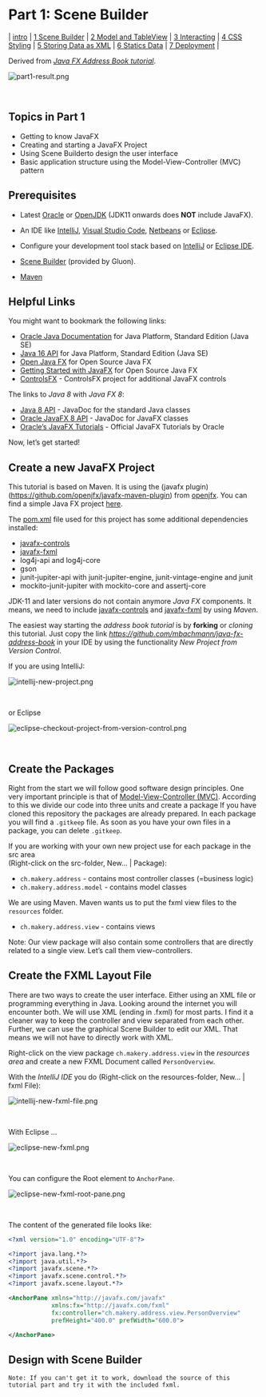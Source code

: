 # Part 1: Scene Builder

| [intro](../README.md)
| [1 Scene Builder](part1.md)
| [2 Model and TableView](part2.md)
| [3 Interacting](part3.md)
| [4 CSS Styling](part4.md)
| [5 Storing Data as XML](part5.md)
| [6 Statics Data](part6.md)
| [7 Deployment](part7.md)
|

Derived from [_Java FX Address Book tutorial_](https://code.makery.ch/library/javafx-tutorial/ ).

![part1-result.png](images/part1-result.png)

<br/>

## Topics in Part 1

- Getting to know JavaFX
- Creating and starting a JavaFX Project
- Using Scene Builderto design the user interface
- Basic application structure using the Model-View-Controller (MVC) pattern

## Prerequisites

- Latest [Oracle](https://www.oracle.com/ch-de/java/technologies/javase-downloads.html) or [OpenJDK](https://adoptopenjdk.net/) (JDK11 onwards does **NOT** include JavaFX).
- An IDE like [IntelliJ](https://www.jetbrains.com/idea/download),
  [Visual Studio Code](https://code.visualstudio.com/?wt.mc_id=vscom_downloads),
  [Netbeans](https://netbeans.apache.org/download/index.html) or [Eclipse](https://www.eclipse.org/downloads/).

-  Configure your development tool stack based on
  [IntelliJ](https://github.com/mbachmann/java-development-environment-installation) or [Eclipse IDE](eclipse.md).

- [Scene Builder](https://gluonhq.com/products/scene-builder/)  (provided by Gluon).
- [Maven](https://maven.apache.org/install.html)

## Helpful Links

You might want to bookmark the following links:

- [Oracle Java Documentation](https://docs.oracle.com/en/java/index.html) for Java Platform, Standard Edition (Java SE)
- [Java 16 API](https://docs.oracle.com/en/java/javase/16/) for Java Platform, Standard Edition (Java SE)
- [Open Java FX](https://openjfx.io/) for Open Source Java FX
- [Getting Started with JavaFX](https://openjfx.io/openjfx-docs/) for Open Source Java FX
- [ControlsFX](https://controlsfx.github.io/javadoc/11.1.0/index.html) - ControlsFX project for additional JavaFX controls


The links to _Java 8_ with _Java FX 8_:

- [Java 8 API](https://docs.oracle.com/javase/8/docs/api/) - JavaDoc for the standard Java classes
- [Oracle JavaFX 8 API](https://docs.oracle.com/javase/8/javafx/api/) - JavaDoc for JavaFX classes
- [Oracle’s JavaFX Tutorials](https://docs.oracle.com/javase/8/javafx/get-started-tutorial/get_start_apps.htm) - Official JavaFX Tutorials by Oracle

Now, let’s get started!

##  Create a new JavaFX Project

This tutorial is based on Maven. It is using the (javafx plugin)(https://github.com/openjfx/javafx-maven-plugin) from
[openjfx](https://openjfx.io/openjfx-docs/#maven). You can find a simple
Java FX project [here](https://github.com/openjfx/samples/tree/master/HelloFX/Maven/hellofx).

The [pom.xml](https://github.com/mbachmann/java-fx-address-book/blob/master/pom.xml) file used
 for this project has some additional dependencies installed:

- [javafx-controls](https://mvnrepository.com/artifact/org.controlsfx/controlsfx)
- [javafx-fxml](https://mvnrepository.com/artifact/org.openjfx/javafx-fxml)
- log4j-api and log4j-core
- gson
- junit-jupiter-api with junit-jupiter-engine, junit-vintage-engine and junit
- mockito-junit-jupiter with mockito-core and assertj-core

JDK-11 and later versions do not contain anymore _Java FX_ components. It means,
we need to include [javafx-controls](https://mvnrepository.com/artifact/org.controlsfx/controlsfx) and
[javafx-fxml](https://mvnrepository.com/artifact/org.openjfx/javafx-fxml) by using _Maven_.

The easiest way starting the _address book tutorial_ is by **forking** or _cloning_ this tutorial. Just copy the link
_https://github.com/mbachmann/java-fx-address-book_ in your IDE by using the functionality _New Project from Version Control_.

If you are using IntelliJ:

![intellij-new-project.png](images/intellij-new-project.png)

<br/>

or Eclipse

![eclipse-checkout-project-from-version-control.png](images/eclipse-checkout-project-from-version-control.png)

<br/>

## Create the Packages

Right from the start we will follow good software design principles.
One very important principle is that of
[Model-View-Controller (MVC)](https://en.wikipedia.org/wiki/Model%E2%80%93view%E2%80%93controller).
According to this we divide our code into three units and create a package
If you have cloned this repository the packages are already prepared. In
each package you will find a `.gitkeep` file. As soon as you have your own
files in a package, you can delete `.gitkeep`.

If you are working with your own new project use for each package in the src area  
(Right-click on the src-folder, New… | Package):

- `ch.makery.address` - contains most controller classes (=business logic)
- `ch.makery.address.model` - contains model classes

We are using Maven. Maven wants us to put the fxml view files to the `resources` folder.

- `ch.makery.address.view` - contains views

Note: Our view package will also contain some controllers that are directly related to a single view. Let’s call them view-controllers.

## Create the FXML Layout File

There are two ways to create the user interface.
Either using an XML file or programming everything in Java.
Looking around the internet you will encounter both. We will use XML (ending in .fxml) for most parts.
I find it a cleaner way to keep the controller and view separated from each other.
Further, we can use the graphical Scene Builder to edit our XML.
That means we will not have to directly work with XML.

Right-click on the view package `ch.makery.address.view` in the _resources area_ and create a new FXML Document called `PersonOverview`.

With the _IntelliJ IDE_ you do (Right-click on the resources-folder, New… | fxml File):

![intellij-new-fxml-file.png](images/intellij-new-fxml-file.png)

<br/>

With Eclipse ...

![eclipse-new-fxml.png](images/eclipse-new-fxml.png)

<br/>

You can configure the Root element to `AnchorPane`.

![eclipse-new-fxml-root-pane.png](images/eclipse-new-fxml-root-pane.png)

<br/>

The content of the generated file looks like:

```xml
<?xml version="1.0" encoding="UTF-8"?>

<?import java.lang.*?>
<?import java.util.*?>
<?import javafx.scene.*?>
<?import javafx.scene.control.*?>
<?import javafx.scene.layout.*?>

<AnchorPane xmlns="http://javafx.com/javafx"
            xmlns:fx="http://javafx.com/fxml"
            fx:controller="ch.makery.address.view.PersonOverview"
            prefHeight="400.0" prefWidth="600.0">

</AnchorPane>
```

##  Design with Scene Builder

```
Note: If you can't get it to work, download the source of this tutorial part and try it with the included fxml.
```
